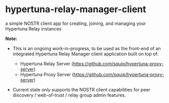 # hypertuna-relay-manager-client
a simple NOSTR client app for creating, joining, and managing your Hypertuna Relay instances

**Note:**

- This is an ongoing work-in-progress, to be used as the front-end of an integrated Hypertuna Relay Manager client application built on top of:
    - Hypertuna Relay Server (https://github.com/squip/hypertuna-proxy-server)
    - Hypertuna Proxy Server (https://github.com/squip/hypertuna-proxy-server)
  
- Current state only supports the NOSTR client capabilities for peer discovery / web-of-trust / relay group admin features. 
